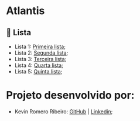 # Atlantis

<h2> 📑 Lista  </h2>

 - Lista 1: [Primeira lista](https://github.com/KevinRomRib/Atlantis/tree/lista_1); <br>
 - Lista 2: [Segunda lista](https://github.com/KevinRomRib/Atlantis/tree/lista_2); <br> 
 - Lista 3: [Terceira lista](https://github.com/KevinRomRib/Atlantis/tree/lista_3); <br> 
 - Lista 4: [Quarta lista](https://github.com/KevinRomRib/Atlantis/tree/lista_4); <br> 
 - Lista 5: [Quinta lista](https://github.com/KevinRomRib/Atlantis/tree/lista_5); <br> 

<h1>Projeto desenvolvido por:</h1>

 - Kevin Romero Ribeiro: [GitHub](https://github.com/KevinRomRib) | [Linkedin](https://www.linkedin.com/in/kevinrribeiro/); <br>
